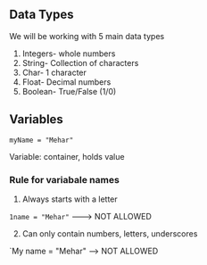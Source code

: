 ## Data Types

We will be working with 5 main data types
1. Integers- whole numbers
2. String- Collection of characters
3. Char- 1 character
4. Float- Decimal numbers
5. Boolean- True/False (1/0)

## Variables

`myName = "Mehar"`

Variable: container, holds value

### Rule for variabale names

1. Always starts with a letter

`1name = "Mehar"` ---> NOT ALLOWED

2. Can only contain numbers, letters, underscores


`My name = "Mehar" --> NOT ALLOWED